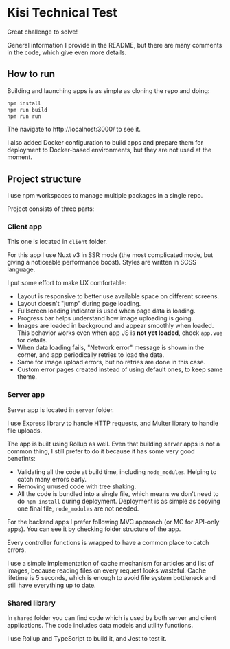 # Kisi Technical Test

Great challenge to solve!

General information I provide in the README, but there are many comments in
the code, which give even more details.

## How to run

Building and launching apps is as simple as cloning the repo and doing:

```bash
npm install
npm run build
npm run run
```

The navigate to http://localhost:3000/ to see it.

I also added Docker configuration to build apps and prepare them for
deployment to Docker-based environments, but they are not used at the moment.

## Project structure

I use npm workspaces to manage multiple packages in a single repo.

Project consists of three parts:

### Client app

This one is located in `client` folder.

For this app I use Nuxt v3 in SSR mode (the most complicated mode, but giving
a noticeable performance boost). Styles are written in SCSS language.

I put some effort to make UX comfortable:

- Layout is responsive to better use available space on different screens.
- Layout doesn't "jump" during page loading.
- Fullscreen loading indicator is used when page data is loading.
- Progress bar helps understand how image uploading is going.
- Images are loaded in background and appear smoothly when loaded. This
  behavior works even when app JS is **not yet loaded**, check `app.vue` for
  details.
- When data loading fails, "Network error" message is shown in the corner, and
  app periodically retries to load the data.
- Same for image upload errors, but no retries are done in this case.
- Custom error pages created instead of using default ones, to keep same
  theme.

### Server app

Server app is located in `server` folder.

I use Express library to handle HTTP requests, and Multer library to handle
file uploads.

The app is built using Rollup as well. Even that building server apps is not a
common thing, I still prefer to do it because it has some very good benefints:

- Validating all the code at build time, including `node_modules`. Helping to
  catch many errors early.
- Removing unused code with tree shaking.
- All the code is bundled into a single file, which means we don't need to do
  `npm install` during deployment. Deployment is as simple as copying one
  final file, `node_modules` are not needed.

For the backend apps I prefer following MVC approach (or MC for API-only
apps). You can see it by checking folder structure of the app.

Every controller functions is wrapped to have a common place to catch errors.

I use a simple implementation of cache mechanism for articles and list of images, because reading files on every request looks wasteful. Cache lifetime is 5 seconds, which is enough to avoid file system bottleneck and still have
everything up to date.

### Shared library

In `shared` folder you can find code which is used by both server and client
applications. The code includes data models and utility functions.

I use Rollup and TypeScript to build it, and Jest to test it.
